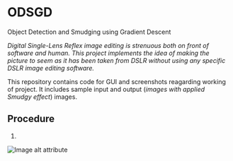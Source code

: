 ﻿# ODSGD

Object Detection and Smudging using Gradient Descent

*Digital Single-Lens Reflex image editing is strenuous both on front of software and human. This project implements the idea of making the picture to seem as it has been taken from DSLR without using any specific DSLR image editing software.*

This repository contains code for GUI and screenshots reagarding working of project.
It includes sample input and output (*images with applied Smudgy effect*) images.

## Procedure 

1. 


![Image alt attribute](https://github.com/jass-singh/ODSGD/blob/master/Screen%20Shots/1%20Ori.JPG)